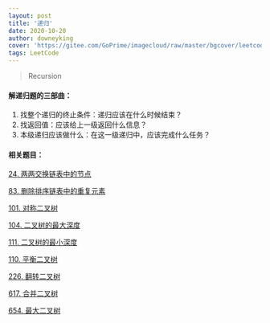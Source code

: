 ```yaml
---
layout: post
title: '递归'
date: 2020-10-20
author: downeyking
cover: 'https://gitee.com/GoPrime/imagecloud/raw/master/bgcover/leetcode.jpg'
tags: LeetCode
---
```


> Recursion



#### **解递归题的三部曲：**

1. 找整个递归的终止条件：递归应该在什么时候结束？
2. 找返回值：应该给上一级返回什么信息？
3. 本级递归应该做什么：在这一级递归中，应该完成什么任务？



#### **相关题目：**

[24. 两两交换链表中的节点](https://leetcode-cn.com/problems/swap-nodes-in-pairs/)

[83. 删除排序链表中的重复元素](https://leetcode-cn.com/problems/remove-duplicates-from-sorted-list/)

[101. 对称二叉树](https://leetcode-cn.com/problems/symmetric-tree/)

[104. 二叉树的最大深度](https://leetcode-cn.com/problems/maximum-depth-of-binary-tree/)

[111. 二叉树的最小深度](https://leetcode-cn.com/problems/minimum-depth-of-binary-tree/)

[110. 平衡二叉树](https://leetcode-cn.com/problems/balanced-binary-tree/)

[226. 翻转二叉树](https://leetcode-cn.com/problems/invert-binary-tree/)

[617. 合并二叉树](https://leetcode-cn.com/problems/merge-two-binary-trees/)

[654. 最大二叉树](https://leetcode-cn.com/problems/maximum-binary-tree/)









